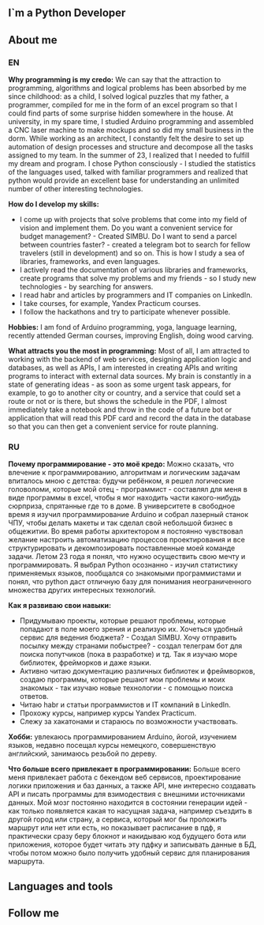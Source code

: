 ## I`m a Python Developer

## About me
### EN
**Why programming is my credo:**
We can say that the attraction to programming, algorithms and logical problems has been absorbed by me since childhood: as a child, I solved logical puzzles that my father, a programmer, compiled for me in the form of an excel program so that I could find parts of some surprise hidden somewhere in the house.
At university, in my spare time, I studied Arduino programming and assembled a CNC laser machine to make mockups and so did my small business in the dorm.
While working as an architect, I constantly felt the desire to set up automation of design processes and structure and decompose all the tasks assigned to my team.
In the summer of 23, I realized that I needed to fulfill my dream and program.
I chose Python consciously - I studied the statistics of the languages used, talked with familiar programmers and realized that python would provide an excellent base for understanding an unlimited number of other interesting technologies.

**How do I develop my skills:**
- I come up with projects that solve problems that come into my field of vision and implement them. Do you want a convenient service for budget management? - Created SIMBU. Do I want to send a parcel between countries faster? - created a telegram bot to search for fellow travelers (still in development) and so on. This is how I study a sea of libraries, frameworks, and even languages.
- I actively read the documentation of various libraries and frameworks, create programs that solve my problems and my friends - so I study new technologies - by searching for answers.
- I read habr and articles by programmers and IT companies on LinkedIn.
- I take courses, for example, Yandex Practicum courses.
- I follow the hackathons and try to participate whenever possible.

**Hobbies:**
I am fond of Arduino programming, yoga, language learning, recently attended German courses, improving English, doing wood carving.

**What attracts you the most in programming:**
Most of all, I am attracted to working with the backend of web services, designing application logic and databases, as well as APIs, I am interested in creating APIs and writing programs to interact with external data sources.
My brain is constantly in a state of generating ideas - as soon as some urgent task appears, for example, to go to another city or country, and a service that could set a route or not or is there, but shows the schedule in the PDF, I almost immediately take a notebook and throw in the code of a future bot or application that will read this PDF card and record the data in the database so that you can then get a convenient service for route planning.

### RU
**Почему программирование - это моё кредо:**
Можно сказать, что влечение к программированию, алгоритмам и логическим задачам впиталось мною с детства: будучи ребёнком, я решел логические головоломи, которые мой отец - программист - составлял для меня в виде программы в excel, чтобы я мог находить части какого-нибудь сюрприза, спрятанные где то в доме.
В университете в свободное время я изучил программирование Arduino и собрал лазерный станок ЧПУ, чтобы делать макеты и так сделал свой небольшой бизнес в общежитии.
Во время работы архитектором я постоянно чувствовал желание настроить автоматизацию процессов проектирования и все структурировать и декомпозировать поставленные моей команде задачи.
Летом 23 года я понял, что нужно осуществить свою мечту и программировать.
Я выбрал Python осознанно - изучил статистику применяемых языков, пообщался со знакомыми программистами и понял, что python даст отличную базу для понимания неограниченного множества других интересных технологий.

**Как я развиваю свои навыки:**
- Придумываю проекты, которые решают проблемы, которые попадают в поле моего зрения и реализую их. Хочеться удобный сервис для ведения бюджета? - Создал SIMBU. Хочу отправить посылку между странами побыстрее? - создал телеграм бот для поиска попутчиков (пока в разработке) и тд. Так я изучаю море библиотек, фрейморков и даже языки.
- Активно читаю документацию различных библиотек и фреймворков, создаю программы, которые решают мои проблемы и моих знакомых - так изучаю новые технологии - с помощью поиска ответов.
- Читаю habr и статьи программистов и IT компаний в LinkedIn.
- Прохожу курсы, например курсы Yandex Practicum.
- Слежу за хакатонами и стараюсь по возможности участвовать.

**Хобби:** 
увлекаюсь программированием Arduino, йогой, изучением языков, недавно посещал курсы немецкого, совершенствую английский, занимаюсь резьбой по дереву.

**Что больше всего привлекает в программировании:**
Больше всего меня привлекает работа с бекендом веб сервисов, проектирование логики приложения и баз данных, а также API, мне интересно создавать API и писать программы для взимодествия с внешними источниками данных.
Мой мозг постоянно находится в состоянии генерации идей - как только появляется какая то насущная задача, например съездить в другой город или страну, а сервиса, который мог бы проложить маршрут или нет или есть, но показывает расписание в пдф, я практически сразу беру блокнот и накидываю код будущего бота или приложения, которое будет читать эту пдфку и записывать данные в БД, чтобы потом можно было получить удобный сервис для планирования маршрута.

## Languages and tools


## Follow me